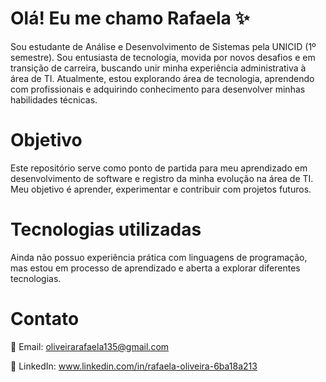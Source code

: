 # Olá! Eu me chamo Rafaela ✨

Sou estudante de Análise e Desenvolvimento de Sistemas pela UNICID (1º semestre). Sou entusiasta de tecnologia, movida por novos desafios e em transição de carreira, buscando unir minha experiência administrativa à área de TI.
Atualmente, estou explorando  área de tecnologia, aprendendo com profissionais e adquirindo conhecimento para desenvolver minhas habilidades técnicas.

# Objetivo

Este repositório serve como ponto de partida para meu aprendizado em desenvolvimento de software e registro da minha evolução na área de TI. Meu objetivo é aprender, experimentar e contribuir com projetos futuros.

# Tecnologias utilizadas

Ainda não possuo experiência prática com linguagens de programação, mas estou em processo de aprendizado e aberta a explorar diferentes tecnologias.

# Contato

📧 Email: oliveirarafaela135@gmail.com

🔗 LinkedIn: www.linkedin.com/in/rafaela-oliveira-6ba18a213
